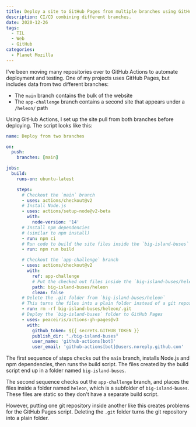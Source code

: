 ```yaml
---
title: Deploy a site to GitHub Pages from multiple branches using GitHub Actions
description: CI/CD combining different branches.
date: 2020-12-26
tags:
  - TIL
  - Web
  - GitHub
categories:
  - Planet Mozilla
---
```


I've been moving many repositories over to GitHub Actions to automate deployment and testing. One of my projects uses GitHub Pages, but includes data from two different branches:

- The `main` branch contains the bulk of the website
- The `app-challenge` branch contains a second site that appears under a `/heleon/` path

Using GitHub Actions, I set up the site pull from both branches before deploying. The script looks like this:

```yaml
name: Deploy from two branches

on:
  push:
    branches: [main]

jobs:
  build:
    runs-on: ubuntu-latest

    steps:
      # Checkout the `main` branch
      - uses: actions/checkout@v2
      # Install Node.js
      - uses: actions/setup-node@v2-beta
        with:
          node-version: '14'
      # Install npm dependencies
      # (similar to npm install)
      - run: npm ci
      # Run code to build the site files inside the `big-island-buses` folder
      - run: npm run build

      # Checkout the `app-challenge` branch
      - uses: actions/checkout@v2
        with:
          ref: app-challenge
          # Put the checked out files inside the `big-island-buses/heleon` folder
          path: big-island-buses/heleon
          clean: false
      # Delete the .git folder from `big-island-buses/heleon`
      # This turns the files into a plain folder instead of a git repository
      - run: rm -rf big-island-buses/heleon/.git
      # Deploy the `big-island-buses` folder to GitHub Pages
      - uses: peaceiris/actions-gh-pages@v3
        with:
          github_token: ${{ secrets.GITHUB_TOKEN }}
          publish_dir: "./big-island-buses"
          user_name: 'github-actions[bot]'
          user_email: 'github-actions[bot]@users.noreply.github.com'
```

The first sequence of steps checks out the `main` branch, installs Node.js and npm dependencies, then runs the build script. The files created by the build script end up in a folder named `big-island-buses`.

The second sequence checks out the `app-challenge` branch, and places the files inside a folder named `heleon`, which is a subfolder of `big-island-buses`. These files are static so they don't have a separate build script.

However, putting one git repository inside another like this creates problems for the GitHub Pages script. Deleting the `.git` folder turns the git repository into a plain folder.

